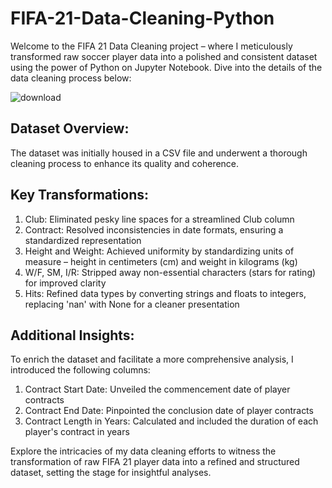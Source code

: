 # FIFA-21-Data-Cleaning-Python
Welcome to the FIFA 21 Data Cleaning project – where I meticulously transformed raw soccer player data into a polished and consistent dataset using the power of Python on Jupyter Notebook. Dive into the details of the data cleaning process below:

![download](https://github.com/banelendlovu/FIFA-21-Data-Cleaning-Python/assets/62768117/271dc77e-1dff-4ea5-a4ad-9291be4493da)


## Dataset Overview:
The dataset was initially housed in a CSV file and underwent a thorough cleaning process to enhance its quality and coherence.

## Key Transformations:
1. Club: Eliminated pesky line spaces for a streamlined Club column
2. Contract: Resolved inconsistencies in date formats, ensuring a standardized representation
3. Height and Weight: Achieved uniformity by standardizing units of measure – height in centimeters (cm) and weight in kilograms (kg)
4. W/F, SM, I/R: Stripped away non-essential characters (stars for rating) for improved clarity
5. Hits: Refined data types by converting strings and floats to integers, replacing 'nan' with None for a cleaner presentation

## Additional Insights:
To enrich the dataset and facilitate a more comprehensive analysis, I introduced the following columns:

1. Contract Start Date: Unveiled the commencement date of player contracts
2. Contract End Date: Pinpointed the conclusion date of player contracts
3. Contract Length in Years: Calculated and included the duration of each player's contract in years

Explore the intricacies of my data cleaning efforts to witness the transformation of raw FIFA 21 player data into a refined and structured dataset, setting the stage for insightful analyses.

